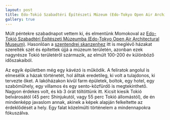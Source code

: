 ```yaml
---
layout: post
title: Edo-Tokió Szabadtéri Építészeti Múzeum (Edo-Tokyo Open Air Architectural Museum)
gallery: true
---
```


Múlt péntekre szabadnapot vettem ki, és elmentünk Momokoval az [Edo-Tokió Szabadtéri Építészeti Múzeumba (Edo-Tokyo Open Air Architectural Museum)](https://goo.gl/maps/MByktfC2aBbRDcvu6). Hasonlóan a [szentendrei skanzenhez](https://goo.gl/maps/zi3KPrzccTTbLuDZ8) itt is meglévő házakat szerelték szét és építettek újjá a múzeum területén, azonban ezek nagyrésze Tokió területéről származik, az elmúlt 100-200 év különböző időszakaiból. 

<!--break-->

Az egyik épületben még egy kávézó is működik. A feliratok angolul is elmesélik a házak történetét, hol álltak eredetileg, ki volt a tulajdonos, ki tervezte őket. A lakóházakon kívűl farm épületek, boltok, egy hotel, egy szabóműhely, egy villamos és egy sento-közfürdő is megtekinthető. Nagyon érdekes volt, és kb 3 órát töltöttünk itt. Kicsit kiesik Tokió belvárosától (45 perc Shinjukutól, vagy 55 perc Tokió állomástól), de én mindenképp javaslom annak, akinek a képek alapján felkeltette az érdeklődését a hely. Egy falat közelmúlti történelem a mindennapokra fókuszálva.
